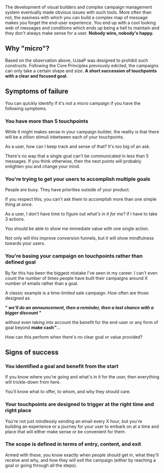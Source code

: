 The development of visual builders and complex campaign management system eventually made obvious issues with such tools. More often than not, the easiness with which you can build a complex map of message makes you forget the end-user experience.
You end up with a cool looking web of messages and conditions which ends up being a hell to maintain and they don't always make sense for a user.
**Nobody wins, nobody's happy.**

## Why "micro"?
Based on the observation above, UJaaP was designed to prohibit such constructs. Following the Core Principles previously edicted, the campaigns can only take a certain shape and size. **A short succession of touchpoints with a clear and focused goal.**

## Symptoms of failure

You can quickly identify if it's not a micro campaign if you have the following symptoms.

### You have more than 5 touchpoints

While it might makes sense in your campaign builder, the reality is that there will be a zillion stimuli inbetween each of your touchpoints.

As a user, how can I keep track and sense of that? It's too big of an ask.

There's no way that a single goal can't be communicated in less than 5 messages. If you think otherwise, then the next points will probably enlighten you and change your mind.

### You're trying to get your users to accomplish multiple goals

People are busy. They have priorities outside of your product.

If you respect this, you can't ask them to accomplish more than one simple thing at once.

As a user, I don't have time to figure out *what's in it for me?* if I have to take 3 actions.

You should be able to show me immediate value with one single action.

Not only will this improve conversion funnels, but it will show mindfulness towards your users.

### You're basing your campaign on touchpoints rather than defined goal

By far this has been the biggest mistake I've seen in my career. I can't even count the number of times people have built their campaigns around X number of emails rather than a goal.

A classic example is a time-limited sale campaign. How often are those designed as

**" *we'll do an announcement, then a reminder, then a last chance with a bigger discount* "**

without even taking into account the benefit for the end-user or any form of goal beyond **make cash&trade;**...

How can this perform when there's no clear goal or value provided?

## Signs of success

### You identified a goal and benefit from the start

If you know where you're going and what's in it for the user, then everything will trickle-down from here.

You'll know what to offer, to whom, and why they should care.

### Your touchpoints are designed to trigger at the right time and right place

You're not just mindlessly sending an email every X hour, but you're building an experience or a journey for your user to embark on at a time and place that will either make sense or be convenient for them.

### The scope is defined in terms of entry, content, and exit

Armed with these, you know exactly when people should get in, what they'll receive and why, and how they will exit the campaign (either by reaching a goal or going through all the steps).
